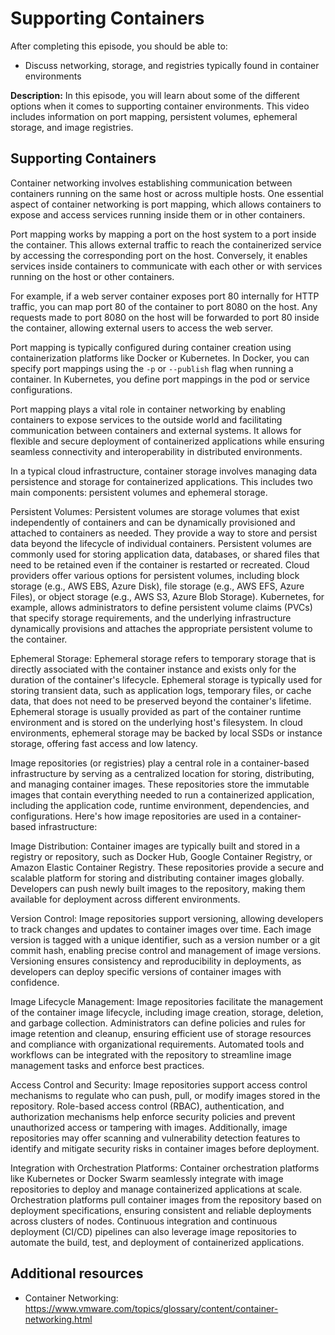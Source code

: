 # Supporting Containers

After completing this episode, you should be able to:

+ Discuss networking, storage, and registries typically found in container environments  

**Description:** In this episode, you will learn about some of the different options when it comes to supporting container environments. This video includes information on port mapping, persistent volumes, ephemeral storage, and image registries.       

## Supporting Containers      

Container networking involves establishing communication between containers running on the same host or across multiple hosts. One essential aspect of container networking is port mapping, which allows containers to expose and access services running inside them or in other containers.

Port mapping works by mapping a port on the host system to a port inside the container. This allows external traffic to reach the containerized service by accessing the corresponding port on the host. Conversely, it enables services inside containers to communicate with each other or with services running on the host or other containers.

For example, if a web server container exposes port 80 internally for HTTP traffic, you can map port 80 of the container to port 8080 on the host. Any requests made to port 8080 on the host will be forwarded to port 80 inside the container, allowing external users to access the web server.

Port mapping is typically configured during container creation using containerization platforms like Docker or Kubernetes. In Docker, you can specify port mappings using the `-p` or `--publish` flag when running a container. In Kubernetes, you define port mappings in the pod or service configurations.

Port mapping plays a vital role in container networking by enabling containers to expose services to the outside world and facilitating communication between containers and external systems. It allows for flexible and secure deployment of containerized applications while ensuring seamless connectivity and interoperability in distributed environments.


In a typical cloud infrastructure, container storage involves managing data persistence and storage for containerized applications. This includes two main components: persistent volumes and ephemeral storage.

Persistent Volumes: Persistent volumes are storage volumes that exist independently of containers and can be dynamically provisioned and attached to containers as needed. They provide a way to store and persist data beyond the lifecycle of individual containers. Persistent volumes are commonly used for storing application data, databases, or shared files that need to be retained even if the container is restarted or recreated. Cloud providers offer various options for persistent volumes, including block storage (e.g., AWS EBS, Azure Disk), file storage (e.g., AWS EFS, Azure Files), or object storage (e.g., AWS S3, Azure Blob Storage). Kubernetes, for example, allows administrators to define persistent volume claims (PVCs) that specify storage requirements, and the underlying infrastructure dynamically provisions and attaches the appropriate persistent volume to the container.

Ephemeral Storage: Ephemeral storage refers to temporary storage that is directly associated with the container instance and exists only for the duration of the container's lifecycle. Ephemeral storage is typically used for storing transient data, such as application logs, temporary files, or cache data, that does not need to be preserved beyond the container's lifetime. Ephemeral storage is usually provided as part of the container runtime environment and is stored on the underlying host's filesystem. In cloud environments, ephemeral storage may be backed by local SSDs or instance storage, offering fast access and low latency.

Image repositories (or registries) play a central role in a container-based infrastructure by serving as a centralized location for storing, distributing, and managing container images. These repositories store the immutable images that contain everything needed to run a containerized application, including the application code, runtime environment, dependencies, and configurations. Here's how image repositories are used in a container-based infrastructure:

Image Distribution: Container images are typically built and stored in a registry or repository, such as Docker Hub, Google Container Registry, or Amazon Elastic Container Registry. These repositories provide a secure and scalable platform for storing and distributing container images globally. Developers can push newly built images to the repository, making them available for deployment across different environments.

Version Control: Image repositories support versioning, allowing developers to track changes and updates to container images over time. Each image version is tagged with a unique identifier, such as a version number or a git commit hash, enabling precise control and management of image versions. Versioning ensures consistency and reproducibility in deployments, as developers can deploy specific versions of container images with confidence.

Image Lifecycle Management: Image repositories facilitate the management of the container image lifecycle, including image creation, storage, deletion, and garbage collection. Administrators can define policies and rules for image retention and cleanup, ensuring efficient use of storage resources and compliance with organizational requirements. Automated tools and workflows can be integrated with the repository to streamline image management tasks and enforce best practices.

Access Control and Security: Image repositories support access control mechanisms to regulate who can push, pull, or modify images stored in the repository. Role-based access control (RBAC), authentication, and authorization mechanisms help enforce security policies and prevent unauthorized access or tampering with images. Additionally, image repositories may offer scanning and vulnerability detection features to identify and mitigate security risks in container images before deployment.

Integration with Orchestration Platforms: Container orchestration platforms like Kubernetes or Docker Swarm seamlessly integrate with image repositories to deploy and manage containerized applications at scale. Orchestration platforms pull container images from the repository based on deployment specifications, ensuring consistent and reliable deployments across clusters of nodes. Continuous integration and continuous deployment (CI/CD) pipelines can also leverage image repositories to automate the build, test, and deployment of containerized applications.

## Additional resources

+ Container Networking: <https://www.vmware.com/topics/glossary/content/container-networking.html>